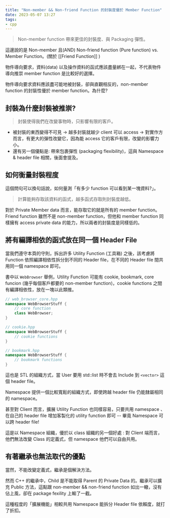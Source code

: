 ```yaml
---
title: "Non-member && Non-friend Function 的封裝度優於 Member Function"
date: 2023-05-07 13:27
tags:
- cpp
---
```


> Non-member function 帶來更佳的封裝度、與 Packaging 彈性。


這邊說的是 Non-member 且(AND) Non-friend function (Pure function) vs. Member Function。(關於 [[Friend Function]] )

物件導向要求，資料(data) 以及操作資料的函式應該盡量綁在一起，不代表物件導向推崇 member function 是比較好的選擇。

物件導向要求資料應該盡可能地被封裝，卻與直觀相反的，non-member function 的封裝性優於  member function。為什麼? 

## 封裝為什麼封裝被推崇? 
> 封裝使得我們在改變事物時，只影響有限的客戶。

- 被封裝的東西變得不可見 -> 越多封裝就越少 client 可以 access -> 對實作方而言，有更大的彈性改變它，因為能 access 它的客戶有限，改變的影響力小。
- 還有另一個優點是: 帶來包裹彈性 (packaging flexibility)，這與 Namespace & header file 相關，後面會提及。

## 如何衡量封裝程度
這個問句可以換句話說，如何量測「有多少 function 可以看到某一塊資料?」。

> 計算能夠存取該資料的函式，越多函式存取則封裝度越低。

對於 Private Member data 而言，能存取它的就是所有的 member function。
Friend function 雖然不是 non-member function，但他和 member function 同樣擁有 access private data 的能力，所以兩者的封裝度是同樣低的。 

## 將有編譯相依的函式放在同一個 Header File
當我們遵守本頁的守則，拆出許多 Utility Function (工具箱) 之後，該考慮將 Function 依照編譯相依性拆分到不同的 Header file，在不同的 Header file 間共用同一個 namespace 即可。

書中以 `WebBrowser` 舉例，Utility Function 可能有 cookie, bookmark, core funcion (幾乎每個客戶都要的 non-member function)，cookie functions 之間有編譯相依性，放在一塊以此類推。

```cpp
// web_browser_core.hpp
namespace WebBrowserStuff {
	// core function
	class WebBrowser;
}

// cookie.hpp
namespace WebBrowserStuff {
	// cookie functions
}

// bookmark.hpp
namespace WebBrowserStuff {
	// bookmark functions
}
```

這也是 STL 的組織方式，當 User 要用 std::list 時不會去 Include 到 `<vector>` 這個 header file。

Namespace 提供一個比較寬鬆的組織方式，即使跨越 header file 仍能隸屬相同的 namespace。

甚至對 Client 而言，擴展 Utility Function 也同樣容易，只要共用 namespace 、在自己的 header file 增加客製化的 utility function 即可 -- 畢竟 Namespace 可以跨 header file! 

這是以 Namespace 組織，優於以 class 組織的另一個好處 : 對 Client 端而言，他們無法改變 Class 的定義式，但 namespace 他們可以自由共用。

## 有著繼承也無法取代的優點

當然，不能改變定義式，繼承是個解決方法。

然而 C++ 的繼承中，Child 是不能取得 Parent 的 Private Data 的。繼承可以擴充 Public 方法，這點跟 non-member && non-friend function 如出一轍，沒有佔上風，卻在 package fexility 上輸了一截。

這種程度的「擴展機能」相較共用 Namespace 能拆分 Header file 依賴度，就打了折扣。